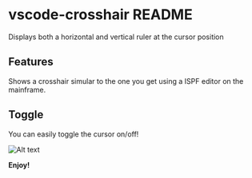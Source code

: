 # vscode-crosshair README

Displays both a horizontal and vertical ruler at the cursor position

## Features

Shows a crosshair simular to the one you get using a ISPF editor on the mainframe.

## Toggle

You can easily toggle the cursor on/off!

![Alt text](https://github.com/spgennard/vscode_crosshair/raw/master/images/showtoggle.png)

**Enjoy!**
